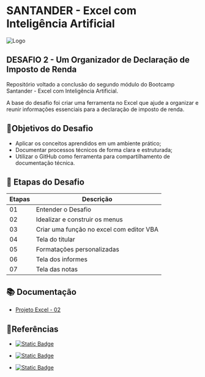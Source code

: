 
# SANTANDER - Excel com Inteligência Artificial
![Logo](https://assets.dio.me/FanVRCIEnVkijATRji1xaIQBPRiHYaj-wmgp_fkyDyc/f:webp/h:120/q:80/L3RyYWNrcy9lYzk3OWZkYy03ZDVlLTQxOGYtOTQ1My05YzU4NDI4NTFmMmIucG5n)
## DESAFIO 2 - Um Organizador de Declaração de Imposto de Renda

Repositório voltado a conclusão do segundo módulo do Bootcamp Santander - Excel com Inteligência Artificial.

A base do desafio foi criar uma ferramenta no Excel que ajude a organizar e reunir informações essenciais para a declaração de imposto de renda.


## 🎯Objetivos do Desafio
- Aplicar os conceitos aprendidos em um ambiente prático;
- Documentar processos técnicos de forma clara e estruturada; 
- Utilizar o GitHub como ferramenta para compartilhamento de documentação técnica.  


## 🏹 Etapas do Desafio
| Etapas | Descrição |
|------|---------|
| 01 | Entender o Desafio |
| 02 | Idealizar e construir os menus |
| 03 | Criar uma função no excel com editor VBA |
| 04 | Tela do titular |
| 05 | Formatações personalizadas |
| 06 | Tela dos informes |
| 07 | Tela das notas |


## 📚 Documentação
- [Projeto Excel - 02](https://github.com/user-attachments/files/20529388/02.Projeto.-.APP.Imposto.de.Renda.xlsx)


## 🔎Referências
- [![Static Badge](https://img.shields.io/badge/Plataforma-DIO-blue)](https://web.dio.me/home)

- [![Static Badge](https://img.shields.io/badge/Bootcamp-SANTANDER-red)](https://web.dio.me/home)

- [![Static Badge](https://img.shields.io/badge/GitProfessor-FelipeAguiar-black)](https://github.com/felipeAguiarCode)
